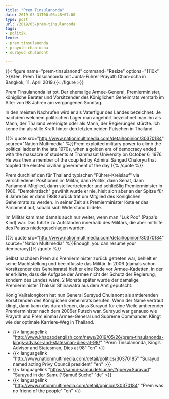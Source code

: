 ```yaml
---
title: "Prem Tinsulanonda"
date: 2019-05-31T00:06:48+07:00
type: post
url: /2019/05/prem-tinsulanonda
tags:
- politik
leute:
- prem tinsulanonda
- prayuth chan-ocha
- surayud chulanont

---
```


{{< figure name="prem-tinsulanond" command="Resize" options="1110x" >}}Gen. Prem Tinsulanonda mit Junta-F&uuml;hrer Prayuth Chan-ocha in Bangkok, 11. April 2019.{{< /figure >}}

Prem Tinsulanonda ist tot. Der ehemalige Armee-General, Premierminister, k&ouml;nigliche Berater und Vorsitzender des K&ouml;niglichen Geheimrats verstarb im Alter von 98 Jahren am vergangenen Sonntag. 

In den meisten Nachrufen wird er als Vaterfigur des Landes bezeichnet. Je nachdem welchem politischen Lager man angeh&ouml;rt bezeichnet man ihn als Mann, der Thailand vereinigte oder als Mann, der Regierungen st&uuml;rzte. Ich kenne ihn als stille Kraft hinter den letzten beiden Putschen in Thailand. 

{{% quote src="http://www.nationmultimedia.com/detail/opinion/30370184" source="Nation Multimedia" %}}Prem exploited military power to climb the political ladder in the late 1970s, when a golden era of democracy ended with the massacre of students at Thammasat University on October 6, 1976. He was then a member of the coup led by Admiral Sangad Chaloryu that toppled the elected civilian government of the day.{{% /quote %}}

Prem durchlief den f&uuml;r Thailand typischen "F&uuml;hrer-Kreislauf" via verschiedener Positionen im Milit&auml;r, dann Politik, dann Senat, dann Parlament-Mitglied, dann stellvertretender und schlie&szlig;lig Premierminister in 1980. "Demokratisch" gew&auml;hlt wurde er nie, hielt sich aber an der Spitze f&uuml;r 8 Jahre bis er dann 1988 zur&uuml;ck trat um Mitglied des K&ouml;niglichen Geheimrats zu werden. In seiner Zeit als Premierminister l&ouml;ste er das Parlament auf, sobald sich Widerstand bildete. 

Im Milit&auml;r kam man damals auch nur weiter, wenn man "Luk Poo" (Papa's Kind) war. Das f&uuml;hrte zu Aufst&auml;nden innerhalb des Milit&auml;rs, die aber mithilfe des Palasts niedergeschlagen wurden. 

{{% quote src="http://www.nationmultimedia.com/detail/opinion/30370184" source="Nation Multimedia" %}}Enough, you can resume your democracy{{% /quote %}}

Selbst nachdem Prem als Premierminister zur&uuml;ck getreten war, behielt er seine Machtstellung und beeinflusste das Milit&auml;r. In 2006 (damals schon Vorsitzender des Geheimrats) hielt er eine Rede vor Armee-Kadetten, in der er erkl&auml;rte, dass die Aufgabe der Armee nicht der Schutz der Regierung, sondern des Landes w&auml;re. 2 Monate sp&auml;ter wurde der damalige Premierminister Thaksin Shinawatra aus dem Amt geputscht.

K&ouml;nig Vajiralongkorn hat nun General Surayud Chulanont als amtierenden Vorsitzenden des K&ouml;niglichen Geheimrats berufen. Wenn der Name vertraut klingt, dann kann das daran liegen, dass Surayud f&uuml;r eine Weile amtierender Premierminister nach dem 2006er Putsch war. Surayud war genauso wie Prayuth und Prem einmal Armee-General und Supreme Commander. Klingt wie der optimale Karriere-Weg in Thailand.

- {{< languagelink "http://www.khaosodenglish.com/news/2019/05/26/prem-tinsulanonda-kings-advisor-and-statesman-dies-at-98/" "Prem Tinsulanonda, King’s Advisor and Statesman, Dies at 98" "en" >}}
- {{< languagelink "http://www.nationmultimedia.com/detail/politics/30370185" "Surayud named acting Privy Council president" "en" >}}
- {{< languagelink "https://samui-samui.de/suche/?query=Surayud" "Surayud in der Samui? Samui! Suche" "de" >}}
- {{< languagelink "http://www.nationmultimedia.com/detail/opinion/30370184" "Prem was no friend of the people" "en" >}}

